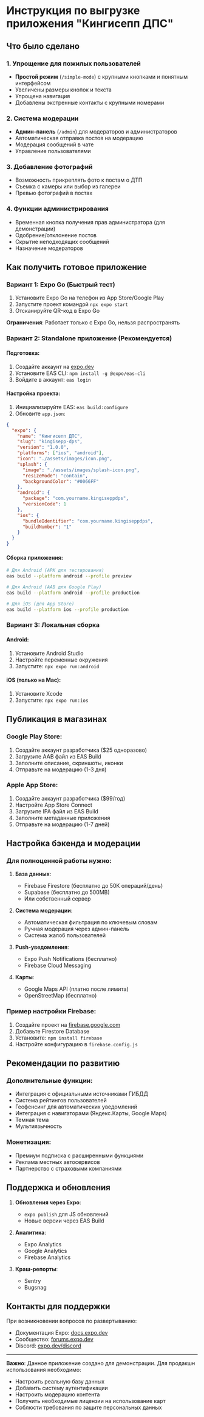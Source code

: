 # Инструкция по выгрузке приложения "Кингисепп ДПС"

## Что было сделано

### 1. Упрощение для пожилых пользователей
- **Простой режим** (`/simple-mode`) с крупными кнопками и понятным интерфейсом
- Увеличены размеры кнопок и текста
- Упрощена навигация
- Добавлены экстренные контакты с крупными номерами

### 2. Система модерации
- **Админ-панель** (`/admin`) для модераторов и администраторов
- Автоматическая отправка постов на модерацию
- Модерация сообщений в чате
- Управление пользователями

### 3. Добавление фотографий
- Возможность прикреплять фото к постам о ДТП
- Съемка с камеры или выбор из галереи
- Превью фотографий в постах

### 4. Функции администрирования
- Временная кнопка получения прав администратора (для демонстрации)
- Одобрение/отклонение постов
- Скрытие неподходящих сообщений
- Назначение модераторов

## Как получить готовое приложение

### Вариант 1: Expo Go (Быстрый тест)
1. Установите Expo Go на телефон из App Store/Google Play
2. Запустите проект командой `npx expo start`
3. Отсканируйте QR-код в Expo Go

**Ограничения**: Работает только с Expo Go, нельзя распространять

### Вариант 2: Standalone приложение (Рекомендуется)

#### Подготовка:
1. Создайте аккаунт на [expo.dev](https://expo.dev)
2. Установите EAS CLI: `npm install -g @expo/eas-cli`
3. Войдите в аккаунт: `eas login`

#### Настройка проекта:
1. Инициализируйте EAS: `eas build:configure`
2. Обновите `app.json`:
```json
{
  "expo": {
    "name": "Кингисепп ДПС",
    "slug": "kingisepp-dps",
    "version": "1.0.0",
    "platforms": ["ios", "android"],
    "icon": "./assets/images/icon.png",
    "splash": {
      "image": "./assets/images/splash-icon.png",
      "resizeMode": "contain",
      "backgroundColor": "#0066FF"
    },
    "android": {
      "package": "com.yourname.kingiseppdps",
      "versionCode": 1
    },
    "ios": {
      "bundleIdentifier": "com.yourname.kingiseppdps",
      "buildNumber": "1"
    }
  }
}
```

#### Сборка приложения:
```bash
# Для Android (APK для тестирования)
eas build --platform android --profile preview

# Для Android (AAB для Google Play)
eas build --platform android --profile production

# Для iOS (для App Store)
eas build --platform ios --profile production
```

### Вариант 3: Локальная сборка

#### Android:
1. Установите Android Studio
2. Настройте переменные окружения
3. Запустите: `npx expo run:android`

#### iOS (только на Mac):
1. Установите Xcode
2. Запустите: `npx expo run:ios`

## Публикация в магазинах

### Google Play Store:
1. Создайте аккаунт разработчика ($25 одноразово)
2. Загрузите AAB файл из EAS Build
3. Заполните описание, скриншоты, иконки
4. Отправьте на модерацию (1-3 дня)

### Apple App Store:
1. Создайте аккаунт разработчика ($99/год)
2. Настройте App Store Connect
3. Загрузите IPA файл из EAS Build
4. Заполните метаданные приложения
5. Отправьте на модерацию (1-7 дней)

## Настройка бэкенда и модерации

### Для полноценной работы нужно:

1. **База данных**:
   - Firebase Firestore (бесплатно до 50K операций/день)
   - Supabase (бесплатно до 500MB)
   - Или собственный сервер

2. **Система модерации**:
   - Автоматическая фильтрация по ключевым словам
   - Ручная модерация через админ-панель
   - Система жалоб пользователей

3. **Push-уведомления**:
   - Expo Push Notifications (бесплатно)
   - Firebase Cloud Messaging

4. **Карты**:
   - Google Maps API (платно после лимита)
   - OpenStreetMap (бесплатно)

### Пример настройки Firebase:

1. Создайте проект на [firebase.google.com](https://firebase.google.com)
2. Добавьте Firestore Database
3. Установите: `npm install firebase`
4. Настройте конфигурацию в `firebase.config.js`

## Рекомендации по развитию

### Дополнительные функции:
- Интеграция с официальными источниками ГИБДД
- Система рейтингов пользователей
- Геофенсинг для автоматических уведомлений
- Интеграция с навигаторами (Яндекс.Карты, Google Maps)
- Темная тема
- Мультиязычность

### Монетизация:
- Премиум подписка с расширенными функциями
- Реклама местных автосервисов
- Партнерство с страховыми компаниями

## Поддержка и обновления

1. **Обновления через Expo**:
   - `expo publish` для JS обновлений
   - Новые версии через EAS Build

2. **Аналитика**:
   - Expo Analytics
   - Google Analytics
   - Firebase Analytics

3. **Краш-репорты**:
   - Sentry
   - Bugsnag

## Контакты для поддержки

При возникновении вопросов по развертыванию:
- Документация Expo: [docs.expo.dev](https://docs.expo.dev)
- Сообщество: [forums.expo.dev](https://forums.expo.dev)
- Discord: [expo.dev/discord](https://expo.dev/discord)

---

**Важно**: Данное приложение создано для демонстрации. Для продакшн использования необходимо:
- Настроить реальную базу данных
- Добавить систему аутентификации
- Настроить модерацию контента
- Получить необходимые лицензии на использование карт
- Соблюсти требования по защите персональных данных